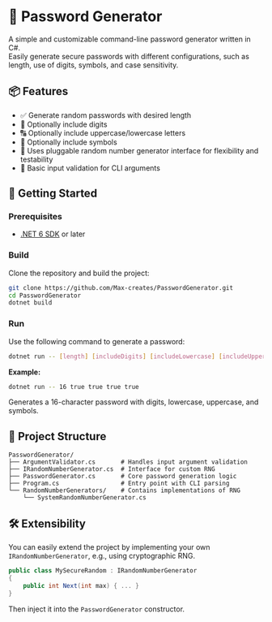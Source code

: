 
# 🔐 Password Generator

A simple and customizable command-line password generator written in C#.  
Easily generate secure passwords with different configurations, such as length, use of digits, symbols, and case sensitivity.

## 📦 Features

- ✅ Generate random passwords with desired length
- 🔢 Optionally include digits
- 🔠 Optionally include uppercase/lowercase letters
- 🔣 Optionally include symbols
- 🎲 Uses pluggable random number generator interface for flexibility and testability
- 🧪 Basic input validation for CLI arguments

## 🚀 Getting Started

### Prerequisites

- [.NET 6 SDK](https://dotnet.microsoft.com/en-us/download) or later

### Build

Clone the repository and build the project:

```bash
git clone https://github.com/Max-creates/PasswordGenerator.git
cd PasswordGenerator
dotnet build
```

### Run

Use the following command to generate a password:

```bash
dotnet run -- [length] [includeDigits] [includeLowercase] [includeUppercase] [includeSymbols]
```

**Example:**

```bash
dotnet run -- 16 true true true true
```

Generates a 16-character password with digits, lowercase, uppercase, and symbols.

## 🧱 Project Structure

```
PasswordGenerator/
├── ArgumentValidator.cs       # Handles input argument validation
├── IRandomNumberGenerator.cs  # Interface for custom RNG
├── PasswordGenerator.cs       # Core password generation logic
├── Program.cs                 # Entry point with CLI parsing
└── RandomNumberGenerators/    # Contains implementations of RNG
    └── SystemRandomNumberGenerator.cs
```

## 🛠 Extensibility

You can easily extend the project by implementing your own `IRandomNumberGenerator`, e.g., using cryptographic RNG.

```csharp
public class MySecureRandom : IRandomNumberGenerator
{
    public int Next(int max) { ... }
}
```

Then inject it into the `PasswordGenerator` constructor.
